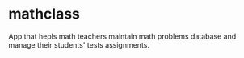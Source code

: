 # mathclass

App that hepls math teachers maintain math problems database and manage their students' tests assignments.
